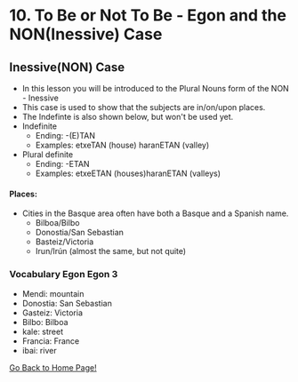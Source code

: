 # 10. To Be or Not To Be - Egon and the NON(Inessive) Case

## Inessive(NON) Case
* In this lesson you will be introduced to the Plural Nouns form of the NON - Inessive
* This case is used to show that the subjects are in/on/upon places.
* The Indefinte is also shown below, but won't be used yet.
* Indefinite
    *   Ending: -(E)TAN
    *   Examples:  etxeTAN (house) haranETAN (valley)
* Plural definite
    *   Ending: -ETAN
    *   Examples: etxeETAN (houses)haranETAN (valleys)

#### Places:
* Cities in the Basque area often have both a Basque and a Spanish name.
    * Bilboa/Bilbo
    * Donostia/San Sebastian
    * Basteiz/Victoria
    * Irun/Irún (almost the same, but not quite)

### Vocabulary Egon Egon 3
 * Mendi: mountain
* Donostia: San Sebastian
* Gasteiz: Victoria
* Bilbo: Bilboa
* kale: street
* Francia: France
* ibai: river

[ Go Back to Home Page!](..)
